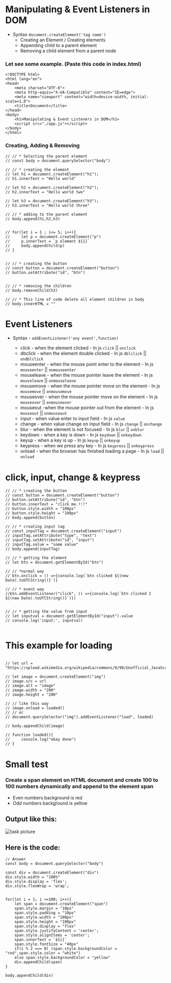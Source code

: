 # Manipulating & Event Listeners in DOM


- Syntax `document.createElement('tag name')`
    - Creating an Element / Creating elements
    - Appending child to a parent element
    - Removing a child element from a parent node

### Let see some example. (**Paste this code in index.html**)

```
<!DOCTYPE html>
<html lang="en">
<head>
    <meta charset="UTF-8">
    <meta http-equiv="X-UA-Compatible" content="IE=edge">
    <meta name="viewport" content="width=device-width, initial-scale=1.0">
    <title>Document</title>
</head>
<body>
    <h1>Manipulating & Event Listeners in DOM</h1>
    <script src="./app.js"></script>
</body>
</html>
```

### Creating, Adding & Removing

```
// // * Selecting the parent element
// const body = document.querySelector("body")

// // * creating the element
// let h1 = document.createElement("h1");
// h1.innerText = "Hello world"

// let h2 = document.createElement("h2");
// h2.innerText = "Hello world two"

// let h3 = document.createElement("h3");
// h3.innerText = "Hello world three"

// // * adding to the parent element
// body.append(h1,h2,h3)


// for(let i = 1 ; i<= 5; i++){
//     let p = document.createElement("p")
//     p.innerText = `p element ${i}`
//     body.appendChild(p)
// }


// // * creating the button
// const button = document.createElement("button")
// button.setAttribute("id", "btn")


// // * removing the children
// body.removeChild(h3)

// // * This line of code delete all element children in body
// body.innerHTML = ""

```


# Event Listeners

- Syntax - `addEventListener('any event',function)`

    - click - when the element clicked - In js  `click` || `onclick`
    - dbclick - when the element double clicked - In js  `dblclick` || `ondblclick`
    - mouseenter - when the mouse point enter to the element - In js  `mouseenter` || `onmouseenter`
    - mouseleave - when the mouse pointer leave the element - In js  `mouseleave` || `onmouseleave`
    - mousemove - when the mouse pointer move on the element - In js  `mousemove` || `onmousemove`
    - mouseover - when the mouse pointer move on the element - In js  `mouseover` || `onmouseover`
    - mouseout -when the mouse pointer out from the element - In js  `mouseout` || `onmouseout`
    - input - when value enter to input field - In js  `value` 
    - change - when value change on input field - In js  `change` || `onchange`
    - blur - when the element is not focused - In js  `blur` || `onblur`
    - keydown - when a key is down - In js  `keydown` || `onkeydown`
    - keyup - when a key is up - In js  `keyup` || `onkeyup`
    - keypress - when we press any key - In js  `keypress` || `onkeypress`
    - onload - when the browser has finished loading a page  - In js  `load` || `onload`


# click, input, change & keypress
```
// // * creating the button
// const button = document.createElement("button")
// button.setAttribute("id", "btn")
// button.innerText = "click me.!!!"
// button.style.width = "100px"
// button.style.height = "100px"
// body.append(button)

// // * creating input tag
// const inputTag = document.createElement("input")
// inputTag.setAttribute("type", "text")
// inputTag.setAttribute("id", "input")
// inputTag.value = "some value"
// body.append(inputTag)

// // * getting the element
// let btn = document.getElementById("btn")

// // *normal way
// btn.onclick = () =>{console.log(`btn clicked ${(new Date).toUTCString()}`)}

// // * event way
//btn.addEventListener("click", () =>{console.log(`btn clicked 2 ${(new Date).toUTCString()}`)})


// // * getting the value from input
// let inputval = document.getElementById("input").value
// console.log('input:', inputval)


```    

# This example for loading
```

// let url = "https://upload.wikimedia.org/wikipedia/commons/9/99/Unofficial_JavaScript_logo_2.svg"

// let image = document.createElement("img")
// image.src = url
// image.alt = "image"
// image.width = "200"
// image.height = "200"

// // like this way
// image.onload = loaded()
// // or
// document.querySelector("img").addEventListener("load", loaded)

// body.appendChild(image)

// function loaded(){
//     console.log("okay done")
// }
```



# Small test

### Create a span element on HTML document and create 100 to 100 numbers dynamically and append to the element span
 - Even numbers background is red
 - Odd numbers background is yellow

## Output like this:

![task picture](https://i.ibb.co/FqqLBHW/task.png)

## Here is the code:
```
// Answer
const body = document.querySelector("body")

const div = document.createElement("div")
div.style.width = "100%"
div.style.display = 'flex';
div.style.flexWrap = 'wrap';


for(let i = 1; i <=100; i++){
    let span = document.createElement("span")
    span.style.margin = "10px"
    span.style.padding = "10px"
    span.style.width = "100px"
    span.style.height = "100px"
    span.style.display = "flex"
    span.style.justifyContent = 'center';
    span.style.alignItems = 'center';
    span.innerText = `${i}`
    span.style.fontSize = "40px"
    if(i % 2 === 0) (span.style.backgroundColor = "red",span.style.color = "white")
    else span.style.backgroundColor = "yellow"
    div.appendChild(span)
}

body.appendChild(div)
```
